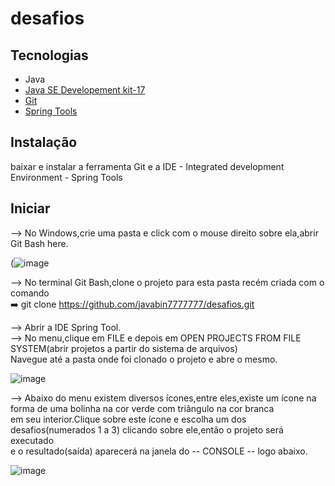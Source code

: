 # desafios  
## Tecnologias  
- Java  
- [Java SE Developement kit-17](https://www.oracle.com/java/technologies/javase/jdk17-archive-downloads.html) 
- [Git](https://git-scm.com/downloads)
- [Spring Tools](https://spring.io/tools)  


## Instalação 
baixar e instalar a ferramenta Git e a IDE - Integrated development Environment - Spring Tools  

## Iniciar
--> No Windows,crie uma pasta e click com o mouse direito sobre ela,abrir Git Bash here.  
   
   (![image](https://user-images.githubusercontent.com/97295077/166489415-6c351061-0521-424f-845b-1b96021a5f72.png)


   
    

--> No terminal Git Bash,clone o projeto para esta pasta recém criada com o comando  
    ➡️ git clone https://github.com/javabin7777777/desafios.git  

--> Abrir a IDE Spring Tool.   
--> No menu,clique em FILE e depois em OPEN PROJECTS FROM FILE SYSTEM(abrir projetos a partir do sistema de arquivos)  
   Navegue até a pasta onde foi clonado o projeto e abre o mesmo.  
   
   ![image](https://user-images.githubusercontent.com/97295077/166488043-e0c5501c-91a0-45db-8e48-cc4892df1094.png)

--> Abaixo do menu existem diversos ícones,entre eles,existe um ícone na forma de uma bolinha na cor verde com triângulo na cor branca  
em seu interior.Clique sobre este ícone e escolha um dos desafios(numerados 1 a 3) clicando sobre ele,então o projeto será executado   
e o resultado(saída) aparecerá na janela do -- CONSOLE -- logo abaixo.  

![image](https://user-images.githubusercontent.com/97295077/166488442-33d580f0-2602-4055-9580-22340551f5cd.png)

      
   

    
    
    





